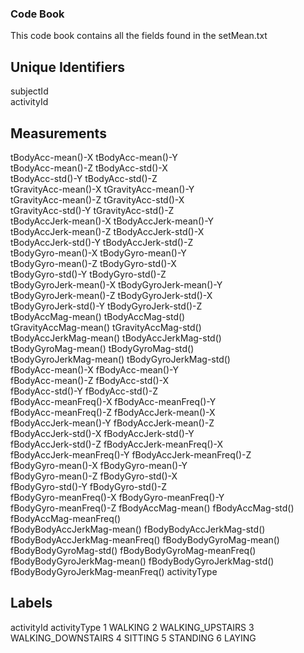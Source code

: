 ### Code Book
This code book contains all the fields found in the setMean.txt

## Unique Identifiers
subjectId                       
activityId                     

## Measurements
tBodyAcc-mean()-X 
tBodyAcc-mean()-Y               
tBodyAcc-mean()-Z 
tBodyAcc-std()-X                
tBodyAcc-std()-Y 
tBodyAcc-std()-Z                
tGravityAcc-mean()-X 
tGravityAcc-mean()-Y            
tGravityAcc-mean()-Z 
tGravityAcc-std()-X             
tGravityAcc-std()-Y 
tGravityAcc-std()-Z             
tBodyAccJerk-mean()-X 
tBodyAccJerk-mean()-Y           
tBodyAccJerk-mean()-Z 
tBodyAccJerk-std()-X            
tBodyAccJerk-std()-Y 
tBodyAccJerk-std()-Z            
tBodyGyro-mean()-X 
tBodyGyro-mean()-Y              
tBodyGyro-mean()-Z 
tBodyGyro-std()-X               
tBodyGyro-std()-Y 
tBodyGyro-std()-Z               
tBodyGyroJerk-mean()-X 
tBodyGyroJerk-mean()-Y          
tBodyGyroJerk-mean()-Z 
tBodyGyroJerk-std()-X           
tBodyGyroJerk-std()-Y 
tBodyGyroJerk-std()-Z           
tBodyAccMag-mean() 
tBodyAccMag-std()               
tGravityAccMag-mean() 
tGravityAccMag-std()            
tBodyAccJerkMag-mean() 
tBodyAccJerkMag-std()           
tBodyGyroMag-mean() 
tBodyGyroMag-std()              
tBodyGyroJerkMag-mean() 
tBodyGyroJerkMag-std()          
fBodyAcc-mean()-X 
fBodyAcc-mean()-Y               
fBodyAcc-mean()-Z 
fBodyAcc-std()-X                
fBodyAcc-std()-Y 
fBodyAcc-std()-Z                
fBodyAcc-meanFreq()-X 
fBodyAcc-meanFreq()-Y           
fBodyAcc-meanFreq()-Z 
fBodyAccJerk-mean()-X           
fBodyAccJerk-mean()-Y 
fBodyAccJerk-mean()-Z           
fBodyAccJerk-std()-X 
fBodyAccJerk-std()-Y            
fBodyAccJerk-std()-Z 
fBodyAccJerk-meanFreq()-X       
fBodyAccJerk-meanFreq()-Y 
fBodyAccJerk-meanFreq()-Z       
fBodyGyro-mean()-X 
fBodyGyro-mean()-Y              
fBodyGyro-mean()-Z 
fBodyGyro-std()-X               
fBodyGyro-std()-Y 
fBodyGyro-std()-Z               
fBodyGyro-meanFreq()-X 
fBodyGyro-meanFreq()-Y          
fBodyGyro-meanFreq()-Z 
fBodyAccMag-mean() 
fBodyAccMag-std() 
fBodyAccMag-meanFreq()          
fBodyBodyAccJerkMag-mean() 
fBodyBodyAccJerkMag-std() 
fBodyBodyAccJerkMag-meanFreq() 
fBodyBodyGyroMag-mean()         
fBodyBodyGyroMag-std() 
fBodyBodyGyroMag-meanFreq() 
fBodyBodyGyroJerkMag-mean() 
fBodyBodyGyroJerkMag-std() 
fBodyBodyGyroJerkMag-meanFreq() 
activityType 


## Labels
activityId   activityType
  1          WALKING
  2          WALKING_UPSTAIRS
  3          WALKING_DOWNSTAIRS
  4          SITTING
  5          STANDING
  6          LAYING
